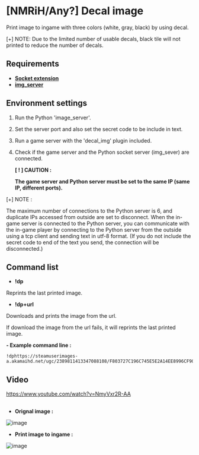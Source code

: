 # [NMRiH/Any?] Decal image

Print image to ingame with three colors (white, gray, black) by using decal.

[+] NOTE: Due to the limited number of usable decals, black tile will not printed to reduce the number of decals.

## Requirements
* [**Socket extension**](http://forums.alliedmods.net/showthread.php?t=67640)
* [**img_server**](https://github.com/newpsw/img_server)

## Environment settings

 1. Run the Python 'image_server'.
 2. Set the server port and also set the secret code to be include in text.
 3. Run a game server with the 'decal_img' plugin included.
 4. Check if the game server and the Python socket server (img_sever) are connected.

    **[ ! ] CAUTION :**

    **The game server and Python server must be set to the same IP (same IP, different ports).**

   [+] NOTE :
 
   The maximum number of connections to the Python server is 6, and duplicate IPs accessed from outside are set to disconnect.
   When the in-game server is connected to the Python server,
   you can communicate with the in-game player by connecting to the Python server from the outside using a tcp client and sending text in utf-8 format.
   (If you do not include the secret code to end of the text you send, the connection will be disconnected.)

## Command list

* **!dp**

 Reprints the last printed image.

  
* **!dp+url**

 Downloads and prints the image from the url.
 
 If download the image from the url fails, it will reprints the last printed image.

 **- Example command line :**
    
    !dphttps://steamuserimages-a.akamaihd.net/ugc/2389811413347088108/F803727C196C745E5E2A14EE8996CF904477ABBD/


## Video
https://www.youtube.com/watch?v=NmyVxr2R-AA

## 

* **Orignal image :**

![image](https://github.com/user-attachments/assets/75c63c99-cb53-41d4-baa3-bfe270a2f5f2)


* **Print image to ingame :**

![image](https://github.com/user-attachments/assets/cbbdcb56-9aba-42ad-aab1-e92a2976cede)

